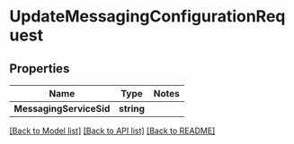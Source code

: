 # UpdateMessagingConfigurationRequest

## Properties
Name | Type | Notes
------------ | ------------- | -------------
**MessagingServiceSid** | **string** | 

[[Back to Model list]](../README.md#documentation-for-models) [[Back to API list]](../README.md#documentation-for-api-endpoints) [[Back to README]](../README.md)


